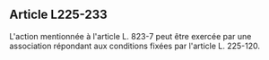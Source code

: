 Article L225-233
----
L'action mentionnée à l'article L. 823-7 peut être exercée par une association
répondant aux conditions fixées par l'article L. 225-120.
